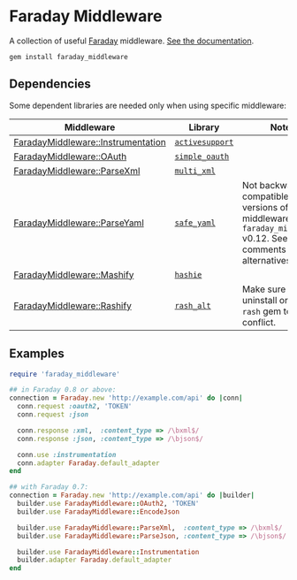 Faraday Middleware
==================

A collection of useful [Faraday][] middleware. [See the documentation][docs].

    gem install faraday_middleware

Dependencies
------------

Some dependent libraries are needed only when using specific middleware:

| Middleware                  | Library        | Notes |
| --------------------------- | -------------- | ----- |
| [FaradayMiddleware::Instrumentation](https://github.com/lostisland/faraday_middleware/blob/master/lib/faraday_middleware/instrumentation.rb) | [`activesupport`](https://rubygems.org/gems/activesupport) |       |
| [FaradayMiddleware::OAuth](https://github.com/lostisland/faraday_middleware/blob/master/lib/faraday_middleware/request/oauth.rb)    | [`simple_oauth`](https://rubygems.org/gems/simple_oauth) |       |
| [FaradayMiddleware::ParseXml](https://github.com/lostisland/faraday_middleware/blob/master/lib/faraday_middleware/response/parse_xml.rb) | [`multi_xml`](https://rubygems.org/gems/multi_xml)    |       |
| [FaradayMiddleware::ParseYaml](https://github.com/lostisland/faraday_middleware/blob/master/lib/faraday_middleware/response/parse_yaml.rb)  | [`safe_yaml`](https://rubygems.org/gems/safe_yaml)     | Not backwards compatible with versions of this middleware prior to `faraday_middleware` v0.12. See code comments for alternatives. |
| [FaradayMiddleware::Mashify](https://github.com/lostisland/faraday_middleware/blob/master/lib/faraday_middleware/response/mashify.rb)  | [`hashie`](https://rubygems.org/gems/hashie)       |       |
| [FaradayMiddleware::Rashify](https://github.com/lostisland/faraday_middleware/blob/master/lib/faraday_middleware/response/rashify.rb)  | [`rash_alt`](https://rubygems.org/gems/rash_alt)     | Make sure to uninstall original `rash` gem to avoid conflict. |

Examples
--------

``` rb
require 'faraday_middleware'

## in Faraday 0.8 or above:
connection = Faraday.new 'http://example.com/api' do |conn|
  conn.request :oauth2, 'TOKEN'
  conn.request :json

  conn.response :xml,  :content_type => /\bxml$/
  conn.response :json, :content_type => /\bjson$/

  conn.use :instrumentation
  conn.adapter Faraday.default_adapter
end

## with Faraday 0.7:
connection = Faraday.new 'http://example.com/api' do |builder|
  builder.use FaradayMiddleware::OAuth2, 'TOKEN'
  builder.use FaradayMiddleware::EncodeJson

  builder.use FaradayMiddleware::ParseXml,  :content_type => /\bxml$/
  builder.use FaradayMiddleware::ParseJson, :content_type => /\bjson$/

  builder.use FaradayMiddleware::Instrumentation
  builder.adapter Faraday.default_adapter
end
```


  [faraday]: https://github.com/lostisland/faraday#readme
  [docs]: https://github.com/lostisland/faraday_middleware/wiki
